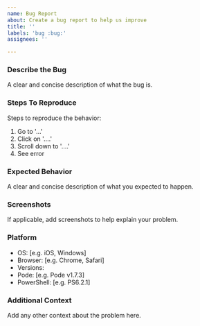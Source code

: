 ```yaml
---
name: Bug Report
about: Create a bug report to help us improve
title: ''
labels: 'bug :bug:'
assignees: ''

---
```


### Describe the Bug

A clear and concise description of what the bug is.

### Steps To Reproduce

Steps to reproduce the behavior:

1. Go to '...'
2. Click on '....'
3. Scroll down to '....'
4. See error

### Expected Behavior

A clear and concise description of what you expected to happen.

### Screenshots

If applicable, add screenshots to help explain your problem.

### Platform

- OS: [e.g. iOS, Windows]
- Browser: [e.g. Chrome, Safari]
- Versions:
- Pode: [e.g. Pode v1.7.3]
- PowerShell: [e.g. PS6.2.1]

### Additional Context

Add any other context about the problem here.
